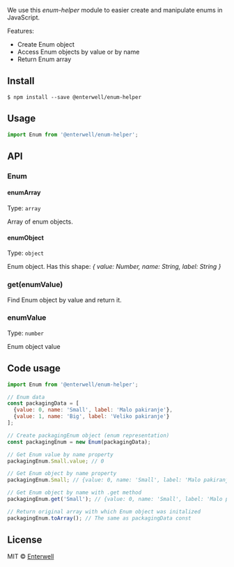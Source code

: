 We use this *enum-helper* module to easier create and manipulate enums in JavaScript.

Features:
 - Create Enum object
 - Access Enum objects by value or by name
 - Return Enum array

## Install

```
$ npm install --save @enterwell/enum-helper
```


## Usage

```js
import Enum from '@enterwell/enum-helper';
```

## API

### Enum 

#### enumArray<enumObject>

Type: `array`

Array of enum objects.

#### enumObject

Type: `object`

Enum object. 
Has this shape: *{ value: Number, name: String, label: String }*

### get(enumValue)

Find Enum object by value and return it.

### enumValue

Type: `number`

Enum object value

## Code usage

```javascript
import Enum from '@enterwell/enum-helper';

// Enum data
const packagingData = [
  {value: 0, name: 'Small', label: 'Malo pakiranje'},
  {value: 1, name: 'Big', label: 'Veliko pakiranje'}
];

// Create packagingEnum object (enum representation)
const packagingEnum = new Enum(packagingData);

// Get Enum value by name property
packagingEnum.Small.value; // 0

// Get Enum object by name property
packagingEnum.Small; // {value: 0, name: 'Small', label: 'Malo pakiranje'}

// Get Enum object by name with .get method
packagingEnum.get('Small'); // {value: 0, name: 'Small', label: 'Malo pakiranje'}

// Return original array with which Enum object was initalized
packagingEnum.toArray(); // The same as packagingData const 

```

## License

MIT © [Enterwell](http://enterwell.net)
